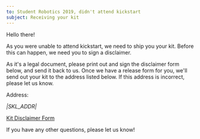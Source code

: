 ```yaml
---
to: Student Robotics 2019, didn't attend kickstart
subject: Receiving your kit
---
```


Hello there!

As you were unable to attend kickstart, we need to ship you your kit. Before this can happen, we need you to sign a disclaimer.

As it's a legal document, please print out and sign the disclaimer form below, and send it back to us. Once we have a release form for you, we'll send out your kit to the address listed below. If this address is incorrect, please let us know.

Address:

*|SKL_ADDR|*

[Kit Disclaimer Form]()

If you have any other questions, please let us know!

